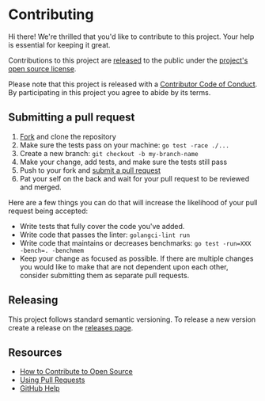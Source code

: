 # Contributing

[tos-release]: https://help.github.com/articles/github-terms-of-service/#6-contributions-under-repository-license
[code-of-conduct]: CODE_OF_CONDUCT.md
[fork]: https://github.com/github/go-fault/fork
[pr]: https://github.com/github/go-fault/compare
[releases]: https://github.com/github/go-fault/releases

Hi there! We're thrilled that you'd like to contribute to this project. Your help is essential for keeping it great.

Contributions to this project are [released][tos-release] to the public under the [project's open source license](../LICENSE.md).

Please note that this project is released with a [Contributor Code of Conduct][code-of-conduct]. By participating in this project you agree to abide by its terms.

## Submitting a pull request

1. [Fork][fork] and clone the repository
1. Make sure the tests pass on your machine: `go test -race ./...`
1. Create a new branch: `git checkout -b my-branch-name`
1. Make your change, add tests, and make sure the tests still pass
1. Push to your fork and [submit a pull request][pr]
1. Pat your self on the back and wait for your pull request to be reviewed and merged.

Here are a few things you can do that will increase the likelihood of your pull request being accepted:

- Write tests that fully cover the code you've added.
- Write code that passes the linter: `golangci-lint run`
- Write code that maintains or decreases benchmarks: `go test -run=XXX -bench=. -benchmem`
- Keep your change as focused as possible. If there are multiple changes you would like to make that are not dependent upon each other, consider submitting them as separate pull requests.

## Releasing

This project follows standard semantic versioning. To release a new version create a release on the [releases page][releases].

## Resources

- [How to Contribute to Open Source](https://opensource.guide/how-to-contribute/)
- [Using Pull Requests](https://help.github.com/articles/about-pull-requests/)
- [GitHub Help](https://help.github.com)

